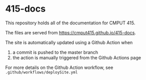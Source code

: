 # 415-docs
This repository holds all of the documentation for CMPUT 415.

The files are served from https://cmput415.github.io/415-docs.

The site is automatically updated using a Github Action when
  1. a commit is pushed to the master branch
  3. the action is manually triggered from the Github Actions page

For more details on the Github Action workflow, see
`.github/workflows/deploySite.yml`
